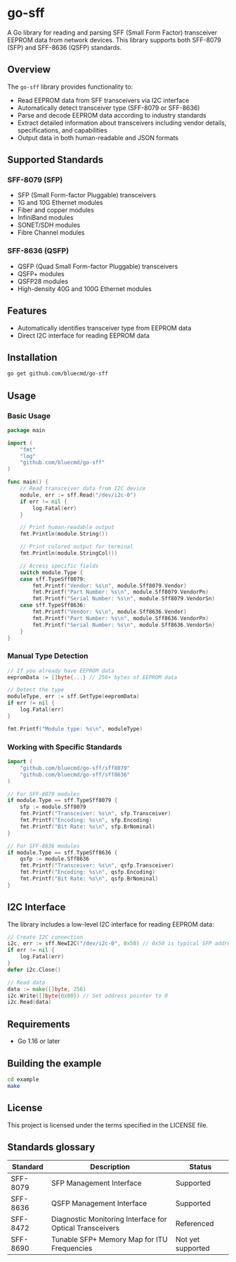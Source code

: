 # go-sff

A Go library for reading and parsing SFF (Small Form Factor) transceiver EEPROM data from network devices. This library supports both SFF-8079 (SFP) and SFF-8636 (QSFP) standards.

## Overview

The `go-sff` library provides functionality to:
- Read EEPROM data from SFF transceivers via I2C interface
- Automatically detect transceiver type (SFF-8079 or SFF-8636)
- Parse and decode EEPROM data according to industry standards
- Extract detailed information about transceivers including vendor details, specifications, and capabilities
- Output data in both human-readable and JSON formats

## Supported Standards

### SFF-8079 (SFP)
- SFP (Small Form-factor Pluggable) transceivers
- 1G and 10G Ethernet modules
- Fiber and copper modules
- InfiniBand modules
- SONET/SDH modules
- Fibre Channel modules

### SFF-8636 (QSFP)
- QSFP (Quad Small Form-factor Pluggable) transceivers
- QSFP+ modules
- QSFP28 modules
- High-density 40G and 100G Ethernet modules

## Features

- Automatically identifies transceiver type from EEPROM data
- Direct I2C interface for reading EEPROM data

## Installation

```bash
go get github.com/bluecmd/go-sff
```

## Usage

### Basic Usage

```go
package main

import (
    "fmt"
    "log"
    "github.com/bluecmd/go-sff"
)

func main() {
    // Read transceiver data from I2C device
    module, err := sff.Read("/dev/i2c-0")
    if err != nil {
        log.Fatal(err)
    }

    // Print human-readable output
    fmt.Println(module.String())

    // Print colored output for terminal
    fmt.Println(module.StringCol())

    // Access specific fields
    switch module.Type {
    case sff.TypeSff8079:
        fmt.Printf("Vendor: %s\n", module.Sff8079.Vendor)
        fmt.Printf("Part Number: %s\n", module.Sff8079.VendorPn)
        fmt.Printf("Serial Number: %s\n", module.Sff8079.VendorSn)
    case sff.TypeSff8636:
        fmt.Printf("Vendor: %s\n", module.Sff8636.Vendor)
        fmt.Printf("Part Number: %s\n", module.Sff8636.VendorPn)
        fmt.Printf("Serial Number: %s\n", module.Sff8636.VendorSn)
    }
}
```

### Manual Type Detection

```go
// If you already have EEPROM data
eepromData := []byte{...} // 256+ bytes of EEPROM data

// Detect the type
moduleType, err := sff.GetType(eepromData)
if err != nil {
    log.Fatal(err)
}

fmt.Printf("Module type: %s\n", moduleType)
```

### Working with Specific Standards

```go
import (
    "github.com/bluecmd/go-sff/sff8079"
    "github.com/bluecmd/go-sff/sff8636"
)

// For SFF-8079 modules
if module.Type == sff.TypeSff8079 {
    sfp := module.Sff8079
    fmt.Printf("Transceiver: %s\n", sfp.Transceiver)
    fmt.Printf("Encoding: %s\n", sfp.Encoding)
    fmt.Printf("Bit Rate: %s\n", sfp.BrNominal)
}

// For SFF-8636 modules
if module.Type == sff.TypeSff8636 {
    qsfp := module.Sff8636
    fmt.Printf("Transceiver: %s\n", qsfp.Transceiver)
    fmt.Printf("Encoding: %s\n", qsfp.Encoding)
    fmt.Printf("Bit Rate: %s\n", qsfp.BrNominal)
}
```

## I2C Interface

The library includes a low-level I2C interface for reading EEPROM data:

```go
// Create I2C connection
i2c, err := sff.NewI2C("/dev/i2c-0", 0x50) // 0x50 is typical SFP address
if err != nil {
    log.Fatal(err)
}
defer i2c.Close()

// Read data
data := make([]byte, 256)
i2c.Write([]byte{0x00}) // Set address pointer to 0
i2c.Read(data)
```

## Requirements

- Go 1.16 or later

## Building the example

```bash
cd example
make
```

## License

This project is licensed under the terms specified in the LICENSE file.

## Standards glossary

| Standard | Description | Status |
|----------|-------------|---------|
| SFF-8079 | SFP Management Interface | Supported |
| SFF-8636 | QSFP Management Interface | Supported |
| SFF-8472 | Diagnostic Monitoring Interface for Optical Transceivers | Referenced |
| SFF-8690 | Tunable SFP+ Memory Map for ITU Frequencies | Not yet supported |
